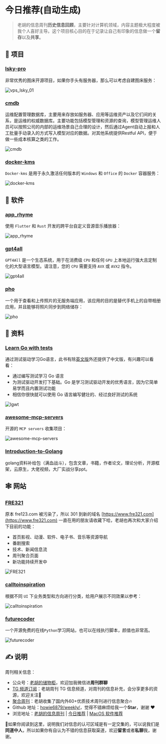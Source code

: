 # 今日推荐(自动生成)

> 老胡的信息周刊**历史信息回顾**，主要针对计算机领域，内容主题极大程度被我个人喜好主导。这个项目核心目的在于记录让自己有印象的信息做一个**留存**以及**共享**。


## 🎯 项目 

### [lsky-pro](https://github.com/lsky-org/lsky-pro)

非常优秀的图床开源项目，如果你手头有服务器，那么可以考虑自建图床服务：

![vps_lsky_01](https://images-1252557999.file.myqcloud.com/uPic/vps_lsky_01.jpg) 

### [cmdb](https://github.com/veops/cmdb)

运维配置管理数据库，主要用来存放如服务器、应用等运维资产以及它们间的关系，是运维的权威数据库。主要功能包括模型管理和资源的查询，模型管理运维人员可以按照公司的内部的运维场景自己合理的设计，然后通过Agent自动上报和人工批量手动录入的方式写入模型对应的数据。对其他系统提供Restful API，便于做一些成本核算之类的工作。

![cmdb](https://images-1252557999.file.myqcloud.com/uPic/cmdb.png) 

### [docker-kms](https://github.com/11notes/docker-kms)

`Docker-kms` 是用于永久激活任何版本的 `Windows` 和 `Office` 的 `Docker` 容器服务：

![docker-kms](https://images-1252557999.file.myqcloud.com/uPic/VHsPkb.png) 

## 🤖 软件 

### [app_rhyme](https://github.com/canxin121/app_rhyme)

使用 `Flutter` 和 `Rust` 开发的跨平台自定义音源音乐播放器：

![app_rhyme](https://images-1252557999.file.myqcloud.com/uPic/hGPRWI.png) 

### [gpt4all](https://github.com/nomic-ai/gpt4all)

`GPT4All` 是一个生态系统，用于在消费级 `CPU` 和任何 `GPU` 上本地运行强大且定制化的大型语言模型。请注意，您的 `CPU` 需要支持 `AVX` 或 `AVX2` 指令。

![gpt4all](https://images-1252557999.file.myqcloud.com/uPic/gpt4all.jpg) 

### [pho](https://github.com/fregie/pho)

一个用于查看和上传照片的无服务端应用，该应用的目的是替代手机上的自带相册应用，并且能够将照片同步到网络储存：

![pho](https://images-1252557999.file.myqcloud.com/uPic/pho.jpg) 

## 👀 资料 

### [Learn Go with tests](https://studygolang.gitbook.io/learn-go-with-tests)

通过测试驱动学习Go语言，此书有除[英文版](https://github.com/quii/learn-go-with-tests)外还提供了中文版，有兴趣可以看看：

- 通过编写测试学习 Go 语言
- 为测试驱动开发打下基础。Go 是学习测试驱动开发的优秀语言，因为它简单易学而且内置测试功能
- 相信你很快就可以使用 Go 语言编写健壮的、经过良好测试的系统

![lgwt](https://images-1252557999.file.myqcloud.com/uPic/lgwt.jpg) 

### [awesome-mcp-servers](https://github.com/punkpeye/awesome-mcp-servers)

开源的 `MCP servers` 收集项目：

![awesome-mcp-servers](https://images-1252557999.file.myqcloud.com/uPic/DkjYJG.png) 

### [Introduction-to-Golang](https://github.com/0voice/Introduction-to-Golang)

golang资料补给包（满血战斗），包含文章，书籍，作者论文，理论分析，开源框架，云原生，大佬视频，大厂实战分享ppt。 

## 🕸 网站 

### [FRE321](https://www.fre321.com/)

原本 fre123.com 被污染了，所以 301 到新的域名 [https://www.fre321.com](https://www.fre321.com) 一直在用的朋友请收藏下哈，老胡也再次和大家介绍下目前的功能：

- 首页影视、动漫、软件、电子书、音乐等资源导航
- 番剧搜索
- 技术、新闻信息流
- 周刊聚合页面
- 新功能持续开发中

![FRE321](https://images-1252557999.file.myqcloud.com/uPic/FRE321.jpg) 

### [calltoinspiration](https://calltoinspiration.com/)

根据不同 `UI` 下业务类型和方向进行分类，给用户展示不同效果以参考：

![calltoinspiration](https://images-1252557999.file.myqcloud.com/uPic/calltoinspiration.jpg) 

### [futurecoder](https://futurecoder.io/course/#ide)

一个开源免费的在线`Python`学习网站，也可以在线执行脚本，颜值也非常高。

![futurecoder](https://images-1252557999.file.myqcloud.com/uPic/futurecoder.jpg) 

## ✍️ 说明

周刊相关信息：

- 公众号：[老胡的储物柜](https://images-1252557999.file.myqcloud.com/uPic/ETIbMe.jpg)，欢迎加我微信进**周刊群聊**
- [TG 频道订阅](https://t.me/howie_weekly)：老胡周刊 TG 信息频道，对周刊的信息补充，会分享更多的资源，欢迎关注👏
- [聚合周刊](https://www.fre321.com/weekly)：老胡收集了国内外60+优质技术周刊进行信息聚合🔥
- Github 地址：[howie6879/weekly/](https://github.com/howie6879/weekly/)，觉得不错麻烦给我一个**Star**，谢谢 ❤️
- 浏览地址：[老胡的信息周刊](https://weekly.howie6879.com) | [今日推荐](https://weekly.howie6879.com/recommend/index.html) | [MacOS 软件推荐](https://weekly.howie6879.com/soft/mac.html)

🙌如果你阅读到这里，说明我们对信息的认可区域是有一定交集的，可以说我们是**同道中人**，所以如果你有自认为不错的信息获取渠道，欢迎**留言**或者**私聊**我，谢谢。